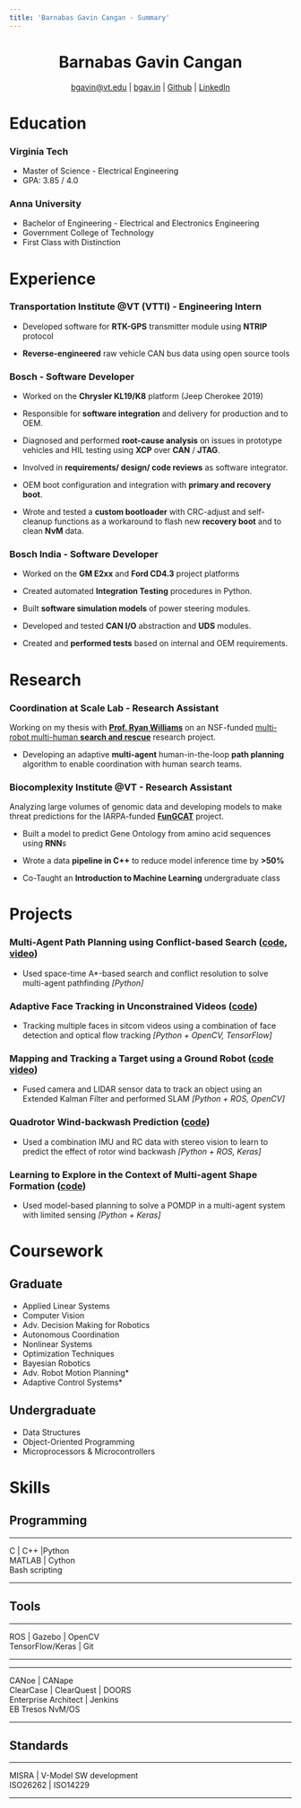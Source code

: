 ```yaml
---
title: 'Barnabas Gavin Cangan - Summary'
---
```


<h1 align='center'> Barnabas Gavin Cangan </h1>
<p align='center'> 
<a href='mailto:bgavin@vt.edu'>bgavin@vt.edu</a> | 
<a href='http://bgav.in'>bgav.in</a> | 
<a href='https://github.com/gavincangan'>Github</a> | 
<a href='https://www.linkedin.com/in/cangan'>LinkedIn</a>
</p>

<!-- [ **GitHub**](https://github.com/gavincangan)\ -->
<!-- [ **LinkedIn**](https://www.linkedin.com/in/cangan) -->

Education
=========

### Virginia Tech

- Master of Science - Electrical Engineering
- GPA: 3.85 / 4.0

### Anna University

- Bachelor of Engineering - Electrical and Electronics Engineering
- Government College of Technology
- First Class with Distinction

Experience
==========

### Transportation Institute @VT (VTTI) - Engineering Intern

- Developed software for **RTK-GPS** transmitter module using **NTRIP** protocol

- **Reverse-engineered** raw vehicle CAN bus data using open source tools

### Bosch - Software Developer

- Worked on the **Chrysler KL19/K8** platform (Jeep Cherokee 2019)

- Responsible for **software integration** and delivery for production and to OEM.

- Diagnosed and performed **root-cause analysis** on issues in prototype vehicles and HIL testing using **XCP** over **CAN** / **JTAG**.

- Involved in **requirements/ design/ code reviews** as software integrator.

- OEM boot configuration and integration with **primary and recovery boot**.

- Wrote and tested a **custom bootloader** with CRC-adjust and self-cleanup functions as a workaround to flash new **recovery boot**
and to clean **NvM** data.

### Bosch India - Software Developer

- Worked on the **GM E2xx** and **Ford CD4.3** project platforms

- Created automated **Integration Testing** procedures in Python.

- Built **software simulation models** of power steering modules.

- Developed and tested **CAN I/O** abstraction and **UDS** modules.

- Created and **performed tests** based on internal and OEM requirements.

Research
========

### Coordination at Scale Lab - Research Assistant

Working on my thesis with **[Prof. Ryan Williams](https://autonomyandrobotics.centers.vt.edu/people/williams.html)** on an NSF-funded [multi-robot multi-human **search and rescue**](https://www.nsf.gov/awardsearch/showAward?AWD_ID=1830414) research project.

- Developing an adaptive **multi-agent** human-in-the-loop **path planning** algorithm to enable coordination with human search teams.

### Biocomplexity Institute @VT - Research Assistant

Analyzing large volumes of genomic data and developing models to make threat predictions for the IARPA-funded **[FunGCAT](https://www.iarpa.gov/index.php/research-programs/fun-gcat)** project.

- Built a model to predict Gene Ontology from amino acid sequences using **RNN**s

- Wrote a data **pipeline in C++** to reduce model inference time by **&gt;50%**

- Co-Taught an **Introduction to Machine Learning** undergraduate class

Projects
========

### Multi-Agent Path Planning using Conflict-based Search ([code](https://github.com/gavincangan/multiagent-pathfinding), [video](https://www.youtube.com/watch?v=b5KMm729b_4))

- Used space-time A\*-based search and conflict resolution to solve multi-agent pathfinding *\[Python\]*

### Adaptive Face Tracking in Unconstrained Videos ([code](https://github.com/gavincangan/AdaptiveFaceTracking))

- Tracking multiple faces in sitcom videos using a combination of face detection and optical flow tracking *\[Python + OpenCV, TensorFlow\]*

### Mapping and Tracking a Target using a Ground Robot ([code](https://github.com/gavincangan/bayesian-robotics) [video](https://www.youtube.com/playlist?list=PLrq85AiKQ1UQ7Xlcx6CEyrwCmWUAM_3p7))

- Fused camera and LIDAR sensor data to track an object using an Extended Kalman Filter and performed SLAM *\[Python + ROS, OpenCV\]*

### Quadrotor Wind-backwash Prediction ([code](https://github.com/gavincangan/wind-prediction))

- Used a combination IMU and RC data with stereo vision to learn to predict the effect of rotor wind backwash *\[Python + ROS, Keras\]*

### Learning to Explore in the Context of Multi-agent Shape Formation ([code](https://github.com/gavincangan/modelbased-shapeformation))

- Used model-based planning to solve a POMDP in a multi-agent system with limited sensing *\[Python + Keras\]*

Coursework
==========

Graduate
--------

- Applied Linear Systems
- Computer Vision
- Adv. Decision Making for Robotics
- Autonomous Coordination
- Nonlinear Systems
- Optimization Techniques
- Bayesian Robotics
- Adv. Robot Motion Planning\*
- Adaptive Control Systems\*

Undergraduate
-------------

- Data Structures
- Object-Oriented Programming
- Microprocessors & Microcontrollers

Skills
======

Programming
-----------

  ----------------- -- --
  C | C++ |Python      
  MATLAB | Cython      
  Bash scripting       
  ----------------- -- --

Tools
-----

  ------------------------ -- --
  ROS | Gazebo | OpenCV       
  TensorFlow/Keras | Git      
  ------------------------ -- --

  -------------------------------- -- --
  CANoe | CANape                      
  ClearCase | ClearQuest | DOORS      
  Enterprise Architect | Jenkins      
  EB Tresos NvM/OS                    
  -------------------------------- -- --

Standards
---------

  -------------------------------- -- --
  MISRA | V-Model SW development      
  ISO26262 | ISO14229                 
  -------------------------------- -- --
